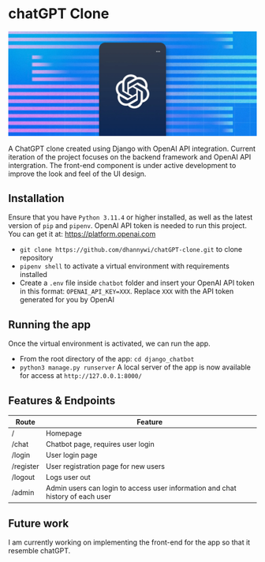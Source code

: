 # chatGPT Clone

<img src='./django_chatbot/images/ChatGPT.webp'>

A ChatGPT clone created using Django with OpenAI API integration. Current iteration of the project focuses on the backend framework and OpenAI API intergration. The front-end component is under active development to improve the look and feel of the UI design.

## Installation
Ensure that you have `Python 3.11.4` or higher installed, as well as the latest version of `pip` and `pipenv`.
OpenAI API token is needed to run this project. You can get it at: https://platform.openai.com
* `git clone https://github.com/dhannywi/chatGPT-clone.git` to clone repository
* `pipenv shell` to activate a virtual environment with requirements installed
*  Create a `.env` file inside `chatbot` folder and insert your OpenAI API token in this format: `OPENAI_API_KEY=XXX`. Replace `XXX` with the API token generated for you by OpenAI

## Running the app
Once the virtual environment is activated, we can run the app.
* From the root directory of the app: `cd django_chatbot`
* `python3 manage.py runserver`
A local server of the app is now available for access at `http://127.0.0.1:8000/`

## Features & Endpoints
| Route | Feature |
|------ | ------- |
| / | Homepage |
| /chat | Chatbot page, requires user login |
| /login | User login page |
| /register | User registration page for new users |
| /logout | Logs user out |
| /admin | Admin users can login to access user information and chat history of each user |

## Future work
I am currently working on implementing the front-end for the app so that it resemble chatGPT.